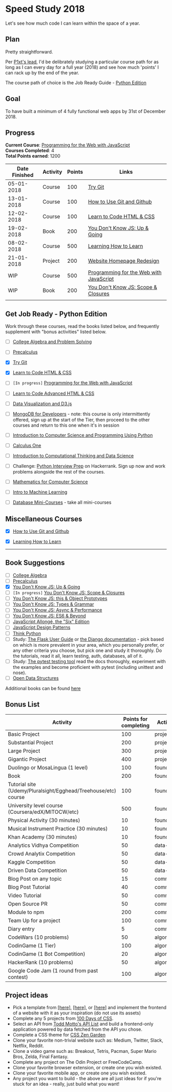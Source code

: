 # Speed Study 2018

Let's see how much code I can learn within the space of a year.

## Plan

Pretty straightforward. 

Per [P1xt's lead](https://github.com/P1xt/speedstudy), I'd be delibrately studying a particular course path for as long as I can every day for a full year (2018) and see how much 'points' I can rack up by the end of the year.

The course path of choice is the Job Ready Guide - [Python Edition](https://github.com/P1xt/p1xt-guides/blob/master/job-ready-python-edition.md)

## Goal

To have built a minimum of 4 fully functional web apps by 31st of December 2018.

## Progress

**Current Course**: [Programming for the Web with JavaScript](https://www.edx.org/course/programming-web-javascript-pennx-sd4x)    
**Courses Completed**: 4  
**Total Points earned**: 1200  

| Date Finished | Activity                  | Points | Links  												   								|  
| ------------- | ------------------------- | ------ | -------------------------------------------------------------------------------------|
| 05-01-2018    | Course 				    | 100	 | [Try Git](https://try.github.io/levels/1/challenges/1)  								|
| 13-01-2018 	| Course 					| 100 	 | [How to Use Git and Github](https://www.udacity.com/course/how-to-use-git-and-github--ud775) |
| 12-02-2018 	| Course					| 100	 | [Learn to Code HTML & CSS](http://learn.shayhowe.com/html-css/)						|
| 19-02-2018	| Book						| 200	 | [You Don't Know JS: Up & Going](https://github.com/getify/You-Dont-Know-JS/blob/master/up%20&%20going/README.md#you-dont-know-js-up--going)	|
| 08-02-2018	| Course					| 500	 | [Learning How to Learn](https://www.coursera.org/learn/learning-how-to-learn)		|
| 21-01-2018	| Project 					| 200	 | [Website Homepage Redesign](https://techviews.com.ng/)								|
| WIP 			| Course  					| 500	 | [Programming for the Web with JavaScript](https://www.edx.org/course/programming-web-javascript-pennx-sd4x) |
| WIP			| Book						| 200	 | [You Don't Know JS: Scope & Closures](https://github.com/getify/You-Dont-Know-JS/blob/master/scope%20&%20closures/README.md#you-dont-know-js-scope--closures) |
|			  	| 							| 		 | 																						|

## Get Job Ready - Python Edition

Work through these courses, read the books listed below, and frequently supplement with "bonus activities" listed below.

- [ ]  [College Algebra and Problem Solving](https://www.edx.org/course/college-algebra-problem-solving-asux-mat117x) 
- [ ]  [Precalculus](https://www.edx.org/course/precalculus-asux-mat170x) 
- [x]  [Try Git](https://try.github.io/levels/1/challenges/1)
- [x]  [Learn to Code HTML & CSS](http://learn.shayhowe.com/html-css/)    
- [ ]  `[In progress]` [Programming for the Web with JavaScript](https://www.edx.org/course/programming-web-javascript-pennx-sd4x) 
- [ ]  [Learn to Code Advanced HTML & CSS](http://learn.shayhowe.com/advanced-html-css/)    
- [ ]  [Data Visualization and D3.js](https://www.udacity.com/course/data-visualization-and-d3js--ud507)
- [ ]  [MongoDB for Developers](https://university.mongodb.com/courses/M101P/about) - note: this course is only intermittently offered, sign up at the start of the Tier, then proceed to the other courses and return to this one when it's in session 
- [ ]  [Introduction to Computer Science and Programming Using Python](https://www.edx.org/course/introduction-computer-science-mitx-6-00-1x-11) 
- [ ]  [Calculus One](https://www.coursera.org/learn/calculus1)  
- [ ]  [Introduction to Computational Thinking and Data Science](https://www.edx.org/course/introduction-computational-thinking-data-mitx-6-00-2x-6) 
- [ ]  Challenge: [Python Interview Prep](https://www.hackerrank.com/chingu-challenge-3) on Hackerrank. Sign up now and work problems alongside the rest of the courses.
- [ ]  [Mathematics for Computer Science](https://ocw.mit.edu/courses/electrical-engineering-and-computer-science/6-042j-mathematics-for-computer-science-spring-2015/index.htm) 
- [ ]  [Intro to Machine Learning](https://www.udacity.com/course/intro-to-machine-learning--ud120) 
- [ ]  [Database Mini-Courses](https://lagunita.stanford.edu/courses/DB/2014/SelfPaced/about) - take all mini-courses


## Miscellaneous Courses

- [x]  [How to Use Git and Github](https://www.udacity.com/course/how-to-use-git-and-github--ud775)
- [x]  [Learning How to Learn](https://www.coursera.org/learn/learning-how-to-learn)


---


## Book Suggestions
- [ ]  [College Algebra](https://openstax.org/details/books/college-algebra)
- [ ]  [Precalculus](https://openstax.org/details/books/precalculus)  
- [x]  [You Don't Know JS: Up & Going](https://github.com/getify/You-Dont-Know-JS/blob/master/up%20&%20going/README.md#you-dont-know-js-up--going)    
- [ ]  `[In progress]` [You Don't Know JS: Scope & Closures](https://github.com/getify/You-Dont-Know-JS/blob/master/scope%20&%20closures/README.md#you-dont-know-js-scope--closures) 
- [ ]  [You Don't Know JS: this & Object Prototypes](https://github.com/getify/You-Dont-Know-JS/blob/master/this%20&%20object%20prototypes/README.md#you-dont-know-js-this--object-prototypes)
- [ ]  [You Don't Know JS: Types & Grammar](https://github.com/getify/You-Dont-Know-JS/blob/master/types%20&%20grammar/README.md#you-dont-know-js-types--grammar)   
- [ ]  [You Don't Know JS: Async & Performance](https://github.com/getify/You-Dont-Know-JS/blob/master/async%20&%20performance/README.md#you-dont-know-js-async--performance) 
- [ ]  [You Don't Know JS: ES6 & Beyond](https://github.com/getify/You-Dont-Know-JS/blob/master/es6%20&%20beyond/README.md#you-dont-know-js-es6--beyond)  
- [ ]  [JavaScript Allongé, the "Six" Edition](https://leanpub.com/javascriptallongesix)
- [ ]  [JavaScript Design Patterns](https://addyosmani.com/resources/essentialjsdesignpatterns/book/)
- [ ]  [Think Python](http://greenteapress.com/thinkpython2/thinkpython2.pdf)
- [ ]  Study: [The Flask User Guide](http://flask.pocoo.org/docs/0.12/) or [the Django documentation](https://docs.djangoproject.com/en/1.11/) - pick based on which is more prevalent in your area, which you personally prefer, or any other criteria you choose, but pick one and study it thoroughly. Do the tutorials, read it all, learn testing, auth, databases, all of it.
- [ ]  Study: [The pytest testing tool](https://docs.pytest.org/en/latest/) read the docs thoroughly, experiment with the examples and become proficient with pytest (including unittest and nose).
- [ ]  [Open Data Structures](http://www.aupress.ca/books/120226/ebook/99Z_Morin_2013-Open_Data_Structures.pdf)

Additional books can be found [here](https://github.com/P1xt/speedstudy/blob/master/book-lists.md)

## Bonus List

| Activity                                    | Points for completing | Activity type |
| ------------------------------------------- | --------------------- | ------------- |
| Basic Project                               | 100                   | project       |
| Substantial Project                         | 200                   | project       |
| Large Project                               | 300                   | project       |
| Gigantic Project                            | 400                   | project       |
| Duolingo or MosaLingua (1 level)            | 100                   | foundation    |
| Book                                        | 200                   | foundation    |
| Tutorial site (Udemy/Pluralsight/Egghead/Treehouse/etc) course | 100 | foundation   |
| University level course (Coursera/edX/MITOCW/etc) | 500             | foundation    |
| Physical Activity (30 minutes)              | 10                    | foundation    |
| Musical Instrument Practice (30 minutes)    | 10                    | foundation    |
| Khan Academy (30 minutes)                   | 10                    | foundation    |
| Analytics Vidhya Competition                | 50                    | data-science  |
| Crowd Analytix Competition                  | 50                    | data-science  |
| Kaggle Competition                          | 50                    | data-science  |
| Driven Data Competition                     | 50                    | data-science  |
| Blog Post on any topic                      | 15                    | communication |
| Blog Post Tutorial                          | 40                    | communication |
| Video Tutorial                              | 50                    | communication |
| Open Source PR                              | 50                    | communication |
| Module to npm                               | 200                   | communication |
| Team Up for a project                       | 100                   | communication |
| Diary entry                                 | 5                     | communication |
| CodeWars (10 problems)                      | 50                    | algorithms    |
| CodinGame (1 Tier)                          | 100                   | algorithms    |
| CodinGame (1 Bot Competition)               | 20                    | algorithms    |
| HackerRank (10 problems)                    | 50                    | algorithms    |
| Google Code Jam (1 round from past contest) | 100                   | algorithms    |

## Project ideas

*   Pick a template from [\[here\]](https://freebiesbug.com/psd-freebies/website-template/), [\[here\]](http://www.os-templates.com/free-website-templates), or [\[here\]](http://www.os-templates.com/free-website-templates) and implement the frontend of a website with it as your inspiration (do not use its assets)
*   Complete any 5 projects from [100 Days of CSS](https://100dayscss.com/).
*   Select an API from [Todd Motto's API List](https://github.com/toddmotto/public-apis) and build a frontend-only application powered by data fetched from the API you chose.
*   Complete a CSS theme for [CSS Zen Garden](http://www.csszengarden.com/)
*   Clone your favorite non-trivial website such as: Medium, Twitter, Slack, Netflix, Reddit.
*   Clone a video game such as: Breakout, Tetris, Pacman, Super Mario Bros, Zelda, Final Fantasy.
*   Complete any project on The Odin Project or FreeCodeCamp.
*   Clone your favorite browser extension, or create one you wish existed.
*   Clone your favorite mobile app, or create one you wish existed.
*   Any project you want to build - the above are all just ideas for if you're stuck for an idea - really, just build what you want!